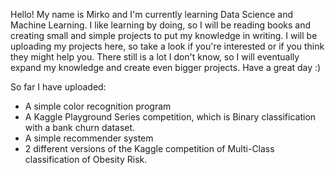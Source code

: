 Hello! My name is Mirko and I'm currently learning Data Science and Machine Learning. 
I like learning by doing, so I will be reading books and creating small and simple projects to put my knowledge in writing.
I will be uploading my projects here, so take a look if you're interested or if you think they might help you.
There still is a lot I don't know, so I will eventually expand my knowledge and create even bigger projects.
Have a great day :)

So far I have uploaded:
* A simple color recognition program
* A Kaggle Playground Series competition, which is Binary classification with a bank churn dataset.
* A simple recommender system
* 2 different versions of the Kaggle competition of Multi-Class classification of Obesity Risk. 
